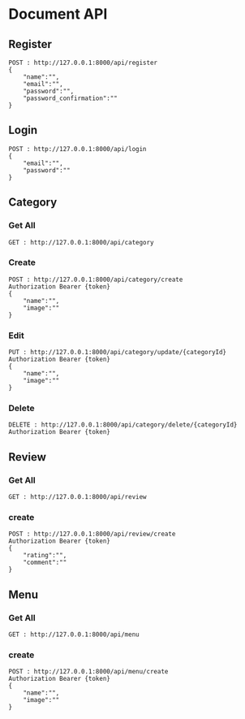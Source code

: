 # Document API
## Register
```
POST : http://127.0.0.1:8000/api/register
{
    "name":"",
    "email":"",
    "password":"",
    "password_confirmation":""
}
```
## Login
```
POST : http://127.0.0.1:8000/api/login
{
    "email":"",
    "password":""
}
```
## Category
### Get All
```
GET : http://127.0.0.1:8000/api/category
```
### Create
```
POST : http://127.0.0.1:8000/api/category/create
Authorization Bearer {token}
{
    "name":"",
    "image":""
}
```
### Edit
```
PUT : http://127.0.0.1:8000/api/category/update/{categoryId}
Authorization Bearer {token}
{
    "name":"",
    "image":""
}
```
### Delete
```
DELETE : http://127.0.0.1:8000/api/category/delete/{categoryId}
Authorization Bearer {token}
```
## Review
### Get All
```
GET : http://127.0.0.1:8000/api/review
```
### create
```
POST : http://127.0.0.1:8000/api/review/create
Authorization Bearer {token}
{
    "rating":"",
    "comment":""
}
```
## Menu
### Get All
```
GET : http://127.0.0.1:8000/api/menu
```
### create
```
POST : http://127.0.0.1:8000/api/menu/create
Authorization Bearer {token}
{
    "name":"",
    "image":""
}
```
